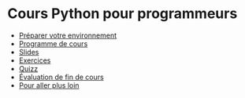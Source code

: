 # Cours Python pour programmeurs

- [Préparer votre environnement]
- [Programme de cours]
- [Slides]
- [Exercices]
- [Quizz]
- [Évaluation de fin de cours]
- [Pour aller plus loin]

[Préparer votre environnement]: preparation.md
[Programme de cours]: programme.md
[Slides]: slides.pptx
[Exercices]: https://classroom.github.com/a/UP3KPbK8
[Quizz]: https://kahoot.it/
[Évaluation de fin de cours]: https://forms.gle/fSWtdQdgiJuPobGG7
[Pour aller plus loin]: ressources.md
